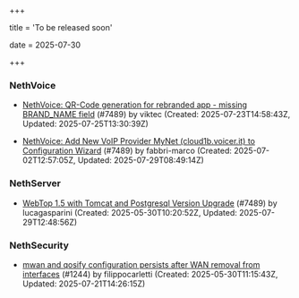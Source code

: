 +++

title = 'To be released soon'

date = 2025-07-30

+++

### NethVoice

- [NethVoice: QR-Code generation for rebranded app - missing BRAND_NAME field](https://github.com/NethServer/dev/issues/7568) (#7489) by viktec (Created: 2025-07-23T14:58:43Z, Updated: 2025-07-25T13:30:39Z)

- [NethVoice: Add New VoIP Provider MyNet (cloud1b.voicer.it) to Configuration Wizard](https://github.com/NethServer/dev/issues/7540) (#7489) by fabbri-marco (Created: 2025-07-02T12:57:05Z, Updated: 2025-07-29T08:49:14Z)

### NethServer

- [WebTop 1.5 with Tomcat and Postgresql Version Upgrade](https://github.com/NethServer/dev/issues/7489) (#7489) by lucagasparini (Created: 2025-05-30T10:20:52Z, Updated: 2025-07-29T12:48:56Z)

### NethSecurity

- [mwan and qosify configuration persists after WAN removal from interfaces](https://github.com/NethServer/nethsecurity/issues/1244) (#1244) by filippocarletti (Created: 2025-05-30T11:15:43Z, Updated: 2025-07-21T14:26:15Z)


